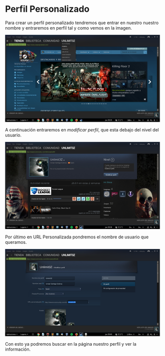 # Perfil Personalizado

Para crear un perfil personalizado tendremos que entrar en nuestro nuestro nombre y entraremos en perfil tal y como vemos en la imagen.

![Sin Titulo](1.png)

A continuación entraremos en *modificar perfil*, que esta debajo del nivel del usuario.

![Sin Titulo](2.png)

Por último en URL Personalizada pondremos el nombre de usuario que queramos.

![Sin Titulo](3.png)

Con esto ya podremos buscar en la página nuestro perfil y ver la información.
